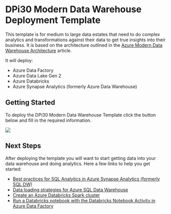 # DPi30 Modern Data Warehouse Deployment Template

This template is for medium to large data estates that need to do complex analytics and transformations against their data to get true insights into their business. It is based on the architecture outlined in the [Azure Modern Data Warehouse Architecture](https://docs.microsoft.com/en-us/azure/architecture/solution-ideas/articles/modern-data-warehouse) article.

It will deploy:
* Azure Data Factory
* Azure Data Lake Gen 2
* Azure Databricks
* Azure Synapse Analytics (formerly Azure Data Warehouse)

## Getting Started
To deploy the DPi30 Modern Data Warehouse Template click the button below and fill in the required information.

<a href="https://portal.azure.com/#create/Microsoft.Template/uri/https%3A%2F%2Fraw.githubusercontent.com%2Fcbattlegear%2Fdpi30%2Fmaster%2Fmoderndatawarehouse%2Fdpi30moderndatawarehouse.json" target ="_blank">
    <img src="https://azurecomcdn.azureedge.net/mediahandler/acomblog/media/Default/blog/deploybutton.png"></img>
</a>

## Next Steps
After deploying the template you will want to start getting data into your data warehouse and doing analytics. Here a few links to help you get started:

* [Best practices for SQL Analytics in Azure Synapse Analytics (formerly SQL DW)](https://docs.microsoft.com/en-us/azure/sql-data-warehouse/sql-data-warehouse-best-practices)
* [Data loading strategies for Azure SQL Data Warehouse](https://docs.microsoft.com/en-us/azure/sql-data-warehouse/design-elt-data-loading)
* [Create an Azure Databricks Spark cluster](https://docs.microsoft.com/en-us/azure/storage/blobs/data-lake-storage-quickstart-create-databricks-account#create-a-spark-cluster-in-databricks)
* [Run a Databricks notebook with the Databricks Notebook Activity in Azure Data Factory](https://docs.microsoft.com/en-us/azure/data-factory/transform-data-using-databricks-notebook)
